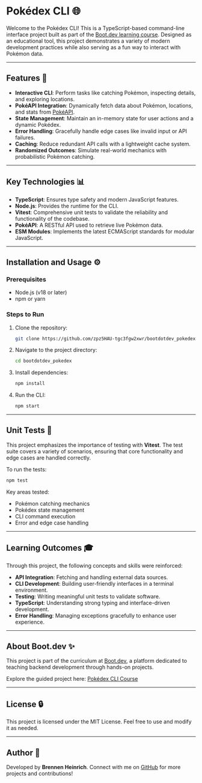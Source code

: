# Pokédex CLI 🌐

Welcome to the Pokédex CLI! This is a TypeScript-based command-line interface project built as part of the [Boot.dev learning course](https://www.boot.dev/courses/build-pokedex-cli-typescript). Designed as an educational tool, this project demonstrates a variety of modern development practices while also serving as a fun way to interact with Pokémon data.

---

## Features 🔗

- **Interactive CLI**: Perform tasks like catching Pokémon, inspecting details, and exploring locations.
- **PokéAPI Integration**: Dynamically fetch data about Pokémon, locations, and stats from [PokéAPI](https://pokeapi.co/).
- **State Management**: Maintain an in-memory state for user actions and a dynamic Pokédex.
- **Error Handling**: Gracefully handle edge cases like invalid input or API failures.
- **Caching**: Reduce redundant API calls with a lightweight cache system.
- **Randomized Outcomes**: Simulate real-world mechanics with probabilistic Pokémon catching.

---

## Key Technologies 📊

- **TypeScript**: Ensures type safety and modern JavaScript features.
- **Node.js**: Provides the runtime for the CLI.
- **Vitest**: Comprehensive unit tests to validate the reliability and functionality of the codebase.
- **PokéAPI**: A RESTful API used to retrieve live Pokémon data.
- **ESM Modules**: Implements the latest ECMAScript standards for modular JavaScript.

---

## Installation and Usage ⚙️

### Prerequisites

- Node.js (v18 or later)
- npm or yarn

### Steps to Run

1. Clone the repository:
   ```bash
   git clone https://github.com/zpz5HAU-tgc3fgw2xwr/bootdotdev_pokedex.git
   ```
2. Navigate to the project directory:
   ```bash
   cd bootdotdev_pokedex
   ```
3. Install dependencies:
   ```bash
   npm install
   ```
4. Run the CLI:
   ```bash
   npm start
   ```

---

## Unit Tests 🔧

This project emphasizes the importance of testing with **Vitest**. The test suite covers a variety of scenarios, ensuring that core functionality and edge cases are handled correctly.

To run the tests:

```bash
npm test
```

Key areas tested:

- Pokémon catching mechanics
- Pokédex state management
- CLI command execution
- Error and edge case handling

---

## Learning Outcomes 🎓

Through this project, the following concepts and skills were reinforced:

- **API Integration**: Fetching and handling external data sources.
- **CLI Development**: Building user-friendly interfaces in a terminal environment.
- **Testing**: Writing meaningful unit tests to validate software.
- **TypeScript**: Understanding strong typing and interface-driven development.
- **Error Handling**: Managing exceptions gracefully to enhance user experience.

---

## About Boot.dev ✨

This project is part of the curriculum at [Boot.dev](https://www.boot.dev), a platform dedicated to teaching backend development through hands-on projects.

Explore the guided project here: [Pokédex CLI Course](https://www.boot.dev/courses/build-pokedex-cli-typescript)

---

## License 🔒

This project is licensed under the MIT License. Feel free to use and modify it as needed.

---

## Author 🌟

Developed by **Brennen Heinrich**. Connect with me on [GitHub](https://github.com/zpz5HAU-tgc3fgw2xwr) for more projects and contributions!
